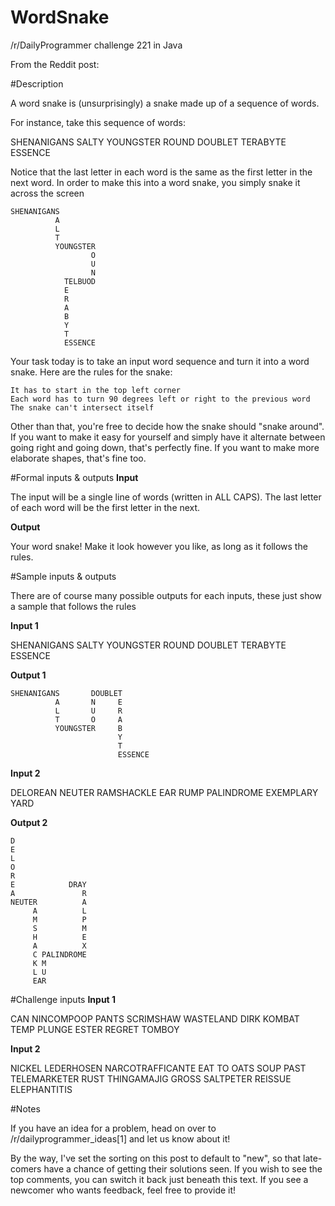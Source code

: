 # WordSnake
/r/DailyProgrammer challenge 221 in Java

From the Reddit post:

#Description

A word snake is (unsurprisingly) a snake made up of a sequence of words.

For instance, take this sequence of words:

SHENANIGANS SALTY YOUNGSTER ROUND DOUBLET TERABYTE ESSENCE

Notice that the last letter in each word is the same as the first letter in the next word. In order to make this into a word snake, you simply snake it across the screen

    SHENANIGANS        
              A        
              L        
              T        
              YOUNGSTER
                      O
                      U
                      N
                TELBUOD
                E      
                R      
                A      
                B      
                Y      
                T      
                ESSENCE

Your task today is to take an input word sequence and turn it into a word snake. Here are the rules for the snake:

    It has to start in the top left corner
    Each word has to turn 90 degrees left or right to the previous word
    The snake can't intersect itself

Other than that, you're free to decide how the snake should "snake around". If you want to make it easy for yourself and simply have it alternate between going right and going down, that's perfectly fine. If you want to make more elaborate shapes, that's fine too.

#Formal inputs & outputs
**Input**

The input will be a single line of words (written in ALL CAPS). The last letter of each word will be the first letter in the next.

**Output**

Your word snake! Make it look however you like, as long as it follows the rules.

#Sample inputs & outputs

There are of course many possible outputs for each inputs, these just show a sample that follows the rules

**Input 1**

SHENANIGANS SALTY YOUNGSTER ROUND DOUBLET TERABYTE ESSENCE

**Output 1**

    SHENANIGANS       DOUBLET
              A       N     E
              L       U     R
              T       O     A
              YOUNGSTER     B
                            Y
                            T
                            ESSENCE

**Input 2**

DELOREAN NEUTER RAMSHACKLE EAR RUMP PALINDROME EXEMPLARY YARD

**Output 2**

    D                                       
    E                                       
    L                                       
    O                                       
    R                                       
    E            DRAY                       
    A               R                           
    NEUTER          A                           
         A          L                           
         M          P                           
         S          M                           
         H          E       
         A          X
         C PALINDROME
         K M
         L U
         EAR

#Challenge inputs
**Input 1**

CAN NINCOMPOOP PANTS SCRIMSHAW WASTELAND DIRK KOMBAT TEMP PLUNGE ESTER REGRET TOMBOY

**Input 2**

NICKEL LEDERHOSEN NARCOTRAFFICANTE EAT TO OATS SOUP PAST TELEMARKETER RUST THINGAMAJIG GROSS SALTPETER REISSUE ELEPHANTITIS

#Notes

If you have an idea for a problem, head on over to /r/dailyprogrammer_ideas[1] and let us know about it!

By the way, I've set the sorting on this post to default to "new", so that late-comers have a chance of getting their solutions seen. If you wish to see the top comments, you can switch it back just beneath this text. If you see a newcomer who wants feedback, feel free to provide it!
